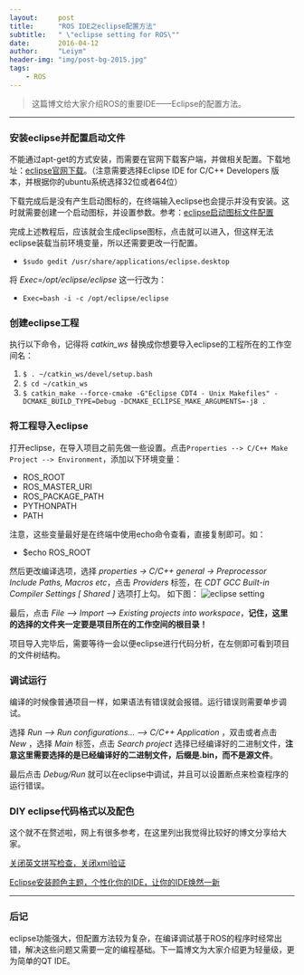```yaml
---
layout:     post
title:      "ROS IDE之eclipse配置方法"
subtitle:   " \"eclipse setting for ROS\""
date:       2016-04-12
author:     "Leiym"
header-img: "img/post-bg-2015.jpg"
tags: 
    - ROS
---
```



> 这篇博文给大家介绍ROS的重要IDE——Eclipse的配置方法。
***

### 安装eclipse并配置启动文件

不能通过apt-get的方式安装，而需要在官网下载客户端，并做相关配置。下载地址：[eclipse官网下载](http://www.eclipse.org/downloads/packages/eclipse-ide-cc-developers/mars2)。（注意需要选择Eclipse IDE for C/C++ Developers 版本，并根据你的ubuntu系统选择32位或者64位）

下载完成后是没有产生启动图标的，在终端输入eclipse也会提示并没有安装。这时就需要创建一个启动图标，并设置参数。参考：[eclipse启动图标文件配置](http://www.blogs.digitalworlds.net/softwarenotes/?p=54)

完成上述教程后，应该就会生成eclipse图标，点击就可以进入，但这样无法eclipse装载当前环境变量，所以还需要更改一行配置。

- `$sudo gedit /usr/share/applications/eclipse.desktop`

将 *Exec=/opt/eclipse/eclipse* 这一行改为：

- `Exec=bash -i -c /opt/eclipse/eclipse`


### 创建eclipse工程

执行以下命令，记得将 *catkin_ws* 替换成你想要导入eclipse的工程所在的工作空间名：
1. `$ . ~/catkin_ws/devel/setup.bash`
2. `$ cd ~/catkin_ws`
3. `$ catkin_make --force-cmake -G"Eclipse CDT4 - Unix Makefiles" -DCMAKE_BUILD_TYPE=Debug -DCMAKE_ECLIPSE_MAKE_ARGUMENTS=-j8 .`

### 将工程导入eclipse

打开eclipse，在导入项目之前先做一些设置。点击`Properties --> C/C++ Make Project --> Environment`，添加以下环境变量：
- ROS_ROOT
- ROS_MASTER_URI
- ROS_PACKAGE_PATH
- PYTHONPATH
- PATH

注意，这些变量最好是在终端中使用echo命令查看，直接复制即可。如：
- $echo ROS_ROOT

然后更改编译选项，选择 *properties -> C/C++ general -> Preprocessor Include Paths, Macros etc*，点击 *Providers* 标签，在 *CDT GCC Built-in Compiler Settings [ Shared ]* 选项打上勾。 如下图：
![eclipse setting](https://github.com/Missmiaom/missmiaom.github.io/img/in-post/post-ros/eclipse-setting.jpg)

最后，点击 *File --> Import --> Existing projects into workspace*，**记住，这里的选择的文件夹一定要是项目所在的工作空间的根目录！**

项目导入完毕后，需要等待一会以便eclipse进行代码分析，在左侧即可看到项目的文件树结构。

### 调试运行

编译的时候像普通项目一样，如果语法有错误就会报错。运行错误则需要单步调试。

选择 *Run –> Run configurations… –> C/C++ Application* ，双击或者点击 *New* ，选择 *Main* 标签，点击 *Search project* 选择已经编译好的二进制文件，**注意这里需要选择的是已经编译好的二进制文件，后缀是.bin，而不是源文件**。

最后点击 *Debug/Run* 就可以在eclipse中调试，并且可以设置断点来检查程序的运行错误。

### DIY eclipse代码格式以及配色

这个就不在赘述啦，网上有很多参考，在这里列出我觉得比较好的博文分享给大家。

[关闭英文拼写检查，关闭xml验证 ](http://blog.sina.com.cn/s/blog_70b623e4010173ce.html)

[Eclipse安装颜色主题，个性化你的IDE，让你的IDE焕然一新](http://www.open-open.com/lib/view/open1389410762742.html)

---
### 后记
eclipse功能强大，但配置方法较为复杂，在编译调试基于ROS的程序时经常出错，解决这些问题又需要一定的编程基础。下一篇博文为大家介绍更为轻量级，更为简单的QT IDE。
